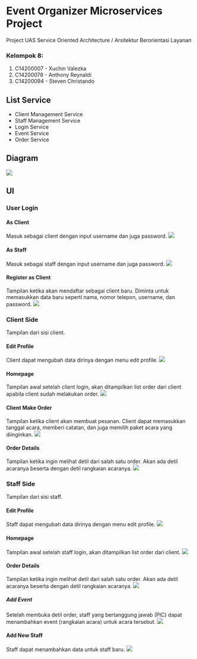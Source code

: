 # Event Organizer Microservices Project
Project UAS Service Oriented Architecture / Arsitektur Berorientasi Layanan

### Kelompok 8:
1. C14200007 - Xuchin Valezka
2. C14200078 - Anthony Reynaldi
3. C14200094 - Steven Christando


## List Service
- Client Management Service
- Staff Management Service
- Login Service
- Event Service
- Order Service

## Diagram
<img src="./diagram.png" style="display: inline-block; margin: 0 auto; max-width: 40vw">

## UI
### User Login
#### As Client
Masuk sebagai client dengan input username dan juga password.
<img src="./z-ui/Client%20Login.jpg" style="display: inline-block; margin: 0 auto; max-width: 40vw">

#### As Staff
Masuk sebagai staff dengan input username dan juga password.
<img src="./z-ui/Staff%20Login.jpg" style="display: inline-block; margin: 0 auto; max-width: 40vw">

#### Register as Client
Tampilan ketika akan mendaftar sebagai client baru. Diminta untuk memasukkan data baru seperti nama, nomor telepon, username, dan password.
<img src="./z-ui/Register%20as%20Client.jpg" style="display: inline-block; margin: 0 auto; max-width: 40vw">

### Client Side
Tampilan dari sisi client.
#### Edit Profile
Client dapat mengubah data dirinya dengan menu edit profile.
<img src="./z-ui/Client%20Edit%20Profile.jpg" style="display: inline-block; margin: 0 auto; max-width: 40vw">

#### Homepage
Tampilan awal setelah client login, akan ditampilkan list order dari client apabila client sudah melakukan order.
<img src="./z-ui/Client%20Homepage.jpg" style="display: inline-block; margin: 0 auto; max-width: 40vw">

#### Client Make Order
Tampilan ketika client akan membuat pesanan. Client dapat memasukkan tanggal acara, memberi catatan, dan juga memilih paket acara yang diinginkan.
<img src="./z-ui/Client%20Make%20Order.jpg" style="display: inline-block; margin: 0 auto; max-width: 40vw">

#### Order Details
Tampilan ketika ingin melihat detil dari salah satu order. Akan ada detil acaranya beserta dengan detil rangkaian acaranya.
<img src="./z-ui/Client%20Order%20Details.jpg" style="display: inline-block; margin: 0 auto; max-width: 40vw">

### Staff Side
Tampilan dari sisi staff.
#### Edit Profile
Staff dapat mengubah data dirinya dengan menu edit profile.
<img src="./z-ui/Staff%20Edit%20Profile.jpg" style="display: inline-block; margin: 0 auto; max-width: 40vw">

#### Homepage
Tampilan awal setelah staff login, akan ditampilkan list order dari client.
<img src="./z-ui/Staff%20Homepage.jpg" style="display: inline-block; margin: 0 auto; max-width: 40vw">

#### Order Details
Tampilan ketika ingin melihat detil dari salah satu order. Akan ada detil acaranya beserta dengan detil rangkaian acaranya.
<img src="./z-ui/Staff%20Order%20Detail.jpg" style="display: inline-block; margin: 0 auto; max-width: 40vw">

##### Add Event
Setelah membuka detil order, staff yang bertanggung jawab (PIC) dapat menambahkan event (rangkaian acara) untuk acara tersebut.
<img src="./z-ui/Staff%20Add%20Event.jpg" style="display: inline-block; margin: 0 auto; max-width: 40vw">

#### Add New Staff
Staff dapat menambahkan data untuk staff baru.
<img src="./z-ui/Staff%20Add%20New%20Staff.jpg" style="display: inline-block; margin: 0 auto; max-width: 40vw">